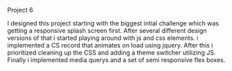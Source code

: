 Project 6

I designed this project starting with the biggest intial challenge which was getting a responsive splash screen first. After several different design versions of that i started playing around with js and css elements. i implemented a CS record that animates on load using jquery. After this i prioritized cleaning up the CSS and adding a theme switcher utilizing JS. Finally i implemented media querys and a set of semi responsive flex boxes.
